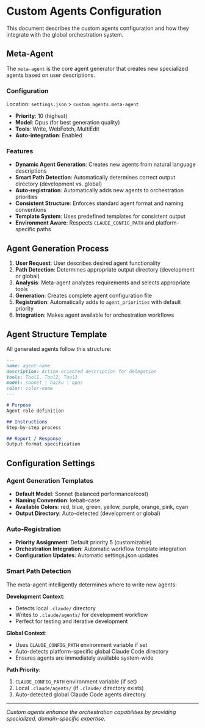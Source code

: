 # Custom Agents Configuration

This document describes the custom agents configuration and how they integrate with the global orchestration system.

## Meta-Agent

The `meta-agent` is the core agent generator that creates new specialized agents based on user descriptions.

### Configuration

Location: `settings.json` > `custom_agents.meta-agent`

- **Priority**: 10 (highest)
- **Model**: Opus (for best generation quality)
- **Tools**: Write, WebFetch, MultiEdit
- **Auto-integration**: Enabled

### Features

- **Dynamic Agent Generation**: Creates new agents from natural language descriptions
- **Smart Path Detection**: Automatically determines correct output directory (development vs. global)
- **Auto-registration**: Automatically adds new agents to orchestration priorities
- **Consistent Structure**: Enforces standard agent format and naming conventions
- **Template System**: Uses predefined templates for consistent output
- **Environment Aware**: Respects `CLAUDE_CONFIG_PATH` and platform-specific paths

## Agent Generation Process

1. **User Request**: User describes desired agent functionality
2. **Path Detection**: Determines appropriate output directory (development or global)
3. **Analysis**: Meta-agent analyzes requirements and selects appropriate tools
4. **Generation**: Creates complete agent configuration file
5. **Registration**: Automatically adds to `agent_priorities` with default priority
6. **Integration**: Makes agent available for orchestration workflows

## Agent Structure Template

All generated agents follow this structure:

```markdown
---
name: agent-name
description: Action-oriented description for delegation
tools: Tool1, Tool2, Tool3
model: sonnet | haiku | opus
color: color-name
---

# Purpose
Agent role definition

## Instructions
Step-by-step process

## Report / Response
Output format specification
```

## Configuration Settings

### Agent Generation Templates
- **Default Model**: Sonnet (balanced performance/cost)
- **Naming Convention**: kebab-case
- **Available Colors**: red, blue, green, yellow, purple, orange, pink, cyan
- **Output Directory**: Auto-detected (development or global)

### Auto-Registration
- **Priority Assignment**: Default priority 5 (customizable)
- **Orchestration Integration**: Automatic workflow template integration
- **Configuration Updates**: Automatic settings.json updates

### Smart Path Detection
The meta-agent intelligently determines where to write new agents:

**Development Context**:
- Detects local `.claude/` directory
- Writes to `.claude/agents/` for development workflow
- Perfect for testing and iterative development

**Global Context**:
- Uses `CLAUDE_CONFIG_PATH` environment variable if set
- Auto-detects platform-specific global Claude Code directory
- Ensures agents are immediately available system-wide

**Path Priority**:
1. `CLAUDE_CONFIG_PATH` environment variable (if set)
2. Local `.claude/agents/` (if `.claude/` directory exists)
3. Auto-detected global Claude Code agents directory

---

*Custom agents enhance the orchestration capabilities by providing specialized, domain-specific expertise.*